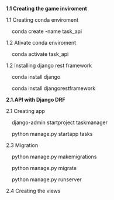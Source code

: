 **1.1 Creating the game inviroment**

1.1 Creating conda enviroment

    conda create -name task_api

1.2 Ativate conda enviroment

    conda activate task_api

1.2 Installing django rest framework

    conda install django

    conda install djangorestframework





**2.1.API with Django DRF**

2.1 Creating app

    django-admin startproject taskmanager

    python manage.py startapp tasks

2.3 Migration

    python manage.py makemigrations

    python manage.py migrate



    python manage.py runserver

2.4 Creating the views




